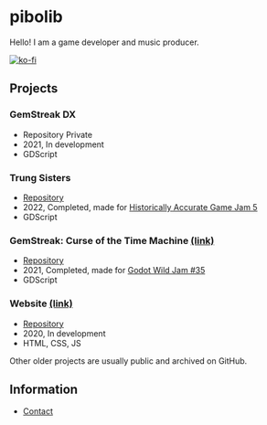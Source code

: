 # pibolib
Hello! I am a game developer and music producer.

[![ko-fi](https://ko-fi.com/img/githubbutton_sm.svg)](https://ko-fi.com/T6T76N792)

## Projects

### GemStreak DX
* Repository Private
* 2021, In development
* GDScript

### Trung Sisters
* [Repository](https://github.com/pibolib/historically-accurate-jam-5)
* 2022, Completed, made for [Historically Accurate Game Jam 5](https://itch.io/jam/historically-accurate-5/rate/1344299)
* GDScript

### GemStreak: Curse of the Time Machine [(link)](https://pibolib.itch.io/gemstreak)
* [Repository](https://github.com/pibolib/gwj35-lost-tech)
* 2021, Completed, made for [Godot Wild Jam #35](https://itch.io/jam/godot-wild-jam-35/rate/1120038)
* GDScript

### Website [(link)](https://www.pibolib.xyz/)
* [Repository](https://github.com/pibolib/pibolib.github.io)
* 2020, In development
* HTML, CSS, JS

Other older projects are usually public and archived on GitHub.

## Information
* [Contact](https://www.pibolib.xyz/contact.html)
